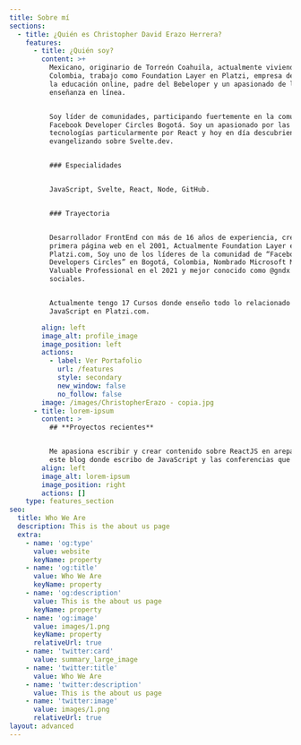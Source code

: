 ```yaml
---
title: Sobre mí
sections:
  - title: ¿Quién es Christopher David Erazo Herrera?
    features:
      - title: ¿Quién soy?
        content: >+
          Mexicano, originario de Torreón Coahuila, actualmente viviendo en
          Colombia, trabajo como Foundation Layer en Platzi, empresa dedicada a
          la educación online, padre del Bebeloper y un apasionado de la
          enseñanza en línea.


          Soy líder de comunidades, participando fuertemente en la comunidad de
          Facebook Developer Circles Bogotá. Soy un apasionado por las
          tecnologías particularmente por React y hoy en día descubriendo y
          evangelizando sobre Svelte.dev.


          ### Especialidades


          JavaScript, Svelte, React, Node, GitHub.


          ### Trayectoria


          Desarrollador FrontEnd con más de 16 años de experiencia, creando mi
          primera página web en el 2001, Actualmente Foundation Layer en
          Platzi.com, Soy uno de los líderes de la comunidad de “Facebook
          Developers Circles” en Bogotá, Colombia, Nombrado Microsoft Most
          Valuable Professional en el 2021 y mejor conocido como @gndx en redes
          sociales.


          Actualmente tengo 17 Cursos donde enseño todo lo relacionado con
          JavaScript en Platzi.com.

        align: left
        image_alt: profile_image
        image_position: left
        actions:
          - label: Ver Portafolio
            url: /features
            style: secondary
            new_window: false
            no_follow: false
        image: /images/ChristopherErazo - copia.jpg
      - title: lorem-ipsum
        content: >
          ## **Proyectos recientes**


          Me apasiona escribir y crear contenido sobre ReactJS en arepa.dev y en
          este blog donde escribo de JavaScript y las conferencias que imparto.
        align: left
        image_alt: lorem-ipsum
        image_position: right
        actions: []
    type: features_section
seo:
  title: Who We Are
  description: This is the about us page
  extra:
    - name: 'og:type'
      value: website
      keyName: property
    - name: 'og:title'
      value: Who We Are
      keyName: property
    - name: 'og:description'
      value: This is the about us page
      keyName: property
    - name: 'og:image'
      value: images/1.png
      keyName: property
      relativeUrl: true
    - name: 'twitter:card'
      value: summary_large_image
    - name: 'twitter:title'
      value: Who We Are
    - name: 'twitter:description'
      value: This is the about us page
    - name: 'twitter:image'
      value: images/1.png
      relativeUrl: true
layout: advanced
---
```


